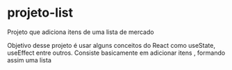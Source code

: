 # projeto-list
Projeto que adiciona itens de uma lista de mercado


Objetivo desse projeto é usar alguns conceitos do React como useState, useEffect entre outros. Consiste basicamente em adicionar itens , formando assim uma lista
